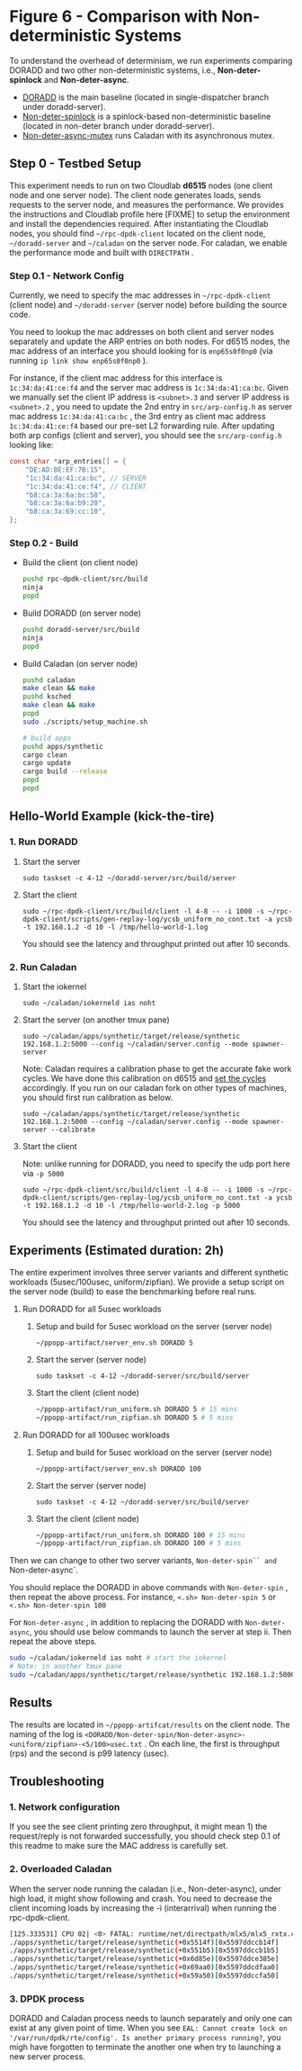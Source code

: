 # Figure 6 - Comparison with Non-deterministic Systems

To understand the overhead of determinism, we run experiments comparing DORADD and two other non-deterministic systems, i.e., **Non-deter-spinlock** and **Non-deter-async**. 

- [DORADD](https://github.com/doradd-rt/doradd-server/tree/single-dispatcher) is the main baseline (located in single-dispatcher branch under doradd-server).
- [Non-deter-spinlock](https://github.com/doradd-rt/doradd-server/tree/non-deter) is a spinlock-based non-deterministic baseline (located in non-deter branch under doradd-server).
- [Non-deter-async-mutex](https://github.com/doradd-rt/caladan) runs Caladan with its asynchronous mutex.

## Step 0 - Testbed Setup

This experiment needs to run on two Cloudlab **d6515** nodes (one client node and one server node). The client node generates loads, sends requests to the server node, and measures the performance. We provides the instructions and Cloudlab profile here [FIXME] to setup the environment and install the dependencies required. After instantiating the Cloudlab nodes, you should find `~/rpc-dpdk-client` located on the client node, `~/doradd-server` and `~/caladan` on the server node. For caladan, we enable the performance mode and built with `DIRECTPATH` .

### Step 0.1 - Network Config

Currently, we need to specify the mac addresses in `~/rpc-dpdk-client` (client node) and `~/doradd-server` (server node) before building the source code.

You need to lookup the mac addresses on both client and server nodes separately and update the ARP entries on both nodes. For d6515 nodes, the mac address of an interface you should looking for is `enp65s0f0np0` (via running `ip link show enp65s0f0np0` ). 

For instance, if the client mac address for this interface is `1c:34:da:41:ce:f4` and the server mac address is `1c:34:da:41:ca:bc`. Given we manually set the client IP address is `<subnet>.3` and server IP address is `<subnet>.2` , you need to update the 2nd entry in `src/arp-config.h` as server mac address `1c:34:da:41:ca:bc` , the 3rd entry as client mac address `1c:34:da:41:ce:f4`  based our pre-set L2 forwarding rule. After updating both arp configs (client and server), you should see the `src/arp-config.h` looking like:

```c
const char *arp_entries[] = {
    "DE:AD:BE:EF:7B:15", 
    "1c:34:da:41:ca:bc", // SERVER
    "1c:34:da:41:ce:f4", // CLIENT
    "b8:ca:3a:6a:bc:58", 
    "b8:ca:3a:6a:b9:20", 
    "b8:ca:3a:69:cc:10",
};
```

### Step 0.2 - Build

- Build the client (on client node)
    
    ```bash
    pushd rpc-dpdk-client/src/build
    ninja
    popd
    ```
    
- Build DORADD (on server node)
    
    ```bash
    pushd doradd-server/src/build
    ninja
    popd
    ```
    
- Build Caladan (on server node)
    
    ```bash
    pushd caladan
    make clean && make
    pushd ksched
    make clean && make
    popd
    sudo ./scripts/setup_machine.sh
    
    # build apps
    pushd apps/synthetic
    cargo clean
    cargo update
    cargo build --release
    popd
    popd
    ```
    

## Hello-World Example (kick-the-tire)

### 1. Run DORADD

1. Start the server
    
    ```
    sudo taskset -c 4-12 ~/doradd-server/src/build/server 
    ```
    
2. Start the client
    
    ```
    sudo ~/rpc-dpdk-client/src/build/client -l 4-8 -- -i 1000 -s ~/rpc-dpdk-client/scripts/gen-replay-log/ycsb_uniform_no_cont.txt -a ycsb -t 192.168.1.2 -d 10 -l /tmp/hello-world-1.log
    ```
    
    You should see the latency and throughput printed out after 10 seconds.
    

### 2. Run Caladan

1. Start the iokernel
    
    ```
    sudo ~/caladan/iokerneld ias noht
    ```
    
2. Start the server (on another tmux pane)
    
    ```
    sudo ~/caladan/apps/synthetic/target/release/synthetic 192.168.1.2:5000 --config ~/caladan/server.config --mode spawner-server
    ```
    
    Note: Caladan requires a calibration phase to get the accurate fake work cycles. We have done this calibration on d6515 and [set the cycles](https://github.com/doradd-rt/caladan/blob/52adfd1c5b403e3d89fb69f20db2aa569f5a4adc/apps/synthetic/src/fakework.rs#L124) accordingly. If you run on our caladan fork on other types of machines, you should first run calibration as below.
    
    ```
    sudo ~/caladan/apps/synthetic/target/release/synthetic 192.168.1.2:5000 --config ~/caladan/server.config --mode spawner-server --calibrate
    ```
    
3. Start the client

   Note: unlike running for DORADD, you need to specify the udp port here via `-p 5000`
    
    ```
    sudo ~/rpc-dpdk-client/src/build/client -l 4-8 -- -i 1000 -s ~/rpc-dpdk-client/scripts/gen-replay-log/ycsb_uniform_no_cont.txt -a ycsb -t 192.168.1.2 -d 10 -l /tmp/hello-world-2.log -p 5000
    ```
    
    You should see the latency and throughput printed out after 10 seconds.
    

## Experiments (Estimated duration: 2h)

The entire experiment involves three server variants and different synthetic workloads (5usec/100usec, uniform/zipfian). We provide a setup script on the server node (build) to ease the benchmarking before real runs.

1. Run DORADD for all 5usec workloads 
    1. Setup and build for 5usec workload on the server (server node)
        
        ```
        ~/ppopp-artifact/server_env.sh DORADD 5
        ```
        
    2. Start the server (server node)
        
        ```
        sudo taskset -c 4-12 ~/doradd-server/src/build/server
        ```
        
    3. Start the client (client node)
        
        ```bash
        ~/ppopp-artifact/run_uniform.sh DORADD 5 # 15 mins
        ~/ppopp-artifact/run_zipfian.sh DORADD 5 # 5 mins
        ```
        
2. Run DORADD for all 100usec workloads
    1. Setup and build for 5usec workload on the server (server node)
        
        ```
        ~/ppopp-artifact/server_env.sh DORADD 100 
        ```
        
    2. Start the server (server node)
        
        ```
        sudo taskset -c 4-12 ~/doradd-server/src/build/server
        ```
        
    3. Start the client (client node)
        
        ```bash
        ~/ppopp-artifact/run_uniform.sh DORADD 100 # 15 mins
        ~/ppopp-artifact/run_zipfian.sh DORADD 100 # 5 mins
        ```
        

Then we can change to other two server variants, `Non-deter-spin`` and `Non-deter-async`. 

You should replace the DORADD in above commands with `Non-deter-spin` , then repeat the above process. For instance, `<.sh> Non-deter-spin 5` or  `<.sh> Non-deter-spin 100` 

For `Non-deter-async` , in addition to replacing the DORADD with `Non-deter-async`, you should use below commands to launch the server at step ii. Then repeat the above steps.

```bash
sudo ~/caladan/iokerneld ias noht # start the iokernel
# Note: in another tmux pane
sudo ~/caladan/apps/synthetic/target/release/synthetic 192.168.1.2:5000 --config ~/caladan/server.config --mode spawner-server
```

## Results

The results are located in `~/ppopp-artifcat/results` on the client node. The naming of the log is `<DORADD/Non-deter-spin/Non-deter-async>-<uniform/zipfian>-<5/100>usec.txt` . On each line, the first is throughput (rps) and the second is p99 latency (usec).

## Troubleshooting

### 1. Network configuration

If you see the see client printing zero throughput, it might mean 1) the request/reply is not forwarded successfully, you should check step 0.1 of this readme to make sure the MAC address is carefully set.

### 2. Overloaded Caladan

When the server node running the caladan (i.e., Non-deter-async), under high load, it might show following and crash. You need to decrease the client incoming loads by increasing the -i (interarrival) when running the rpc-dpdk-client.

```bash
[125.333531] CPU 02| <0> FATAL: runtime/net/directpath/mlx5/mlx5_rxtx.c:347 ASSERTION 'mlx5_refill_rxqueue(v, rx_cnt)' FAILED IN 'mlx5_gather_rx'
./apps/synthetic/target/release/synthetic(+0x5514f)[0x5597ddccb14f]
./apps/synthetic/target/release/synthetic(+0x551b5)[0x5597ddccb1b5]
./apps/synthetic/target/release/synthetic(+0x6d85e)[0x5597ddce385e]
./apps/synthetic/target/release/synthetic(+0x69aa0)[0x5597ddcdfaa0]
./apps/synthetic/target/release/synthetic(+0x59a50)[0x5597ddccfa50]
```

### 3. DPDK process
DORADD and Caladan process needs to launch separately and only one can exist at any given point of time. When you see `EAL: Cannot create lock on '/var/run/dpdk/rte/config'. Is another primary process running?`, you migh have forgotten to terminate the another one when try to launching a new server process.
